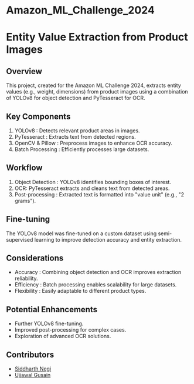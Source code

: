 # Amazon_ML_Challenge_2024

# Entity Value Extraction from Product Images
## Overview
This project, created for the Amazon ML Challenge 2024, extracts entity values (e.g., weight, dimensions) from product images using a combination of YOLOv8 for object detection and PyTesseract for OCR.

## Key Components
1. YOLOv8 : Detects relevant product areas in images.
2. PyTesseract : Extracts text from detected regions.
3. OpenCV & Pillow : Preprocess images to enhance OCR accuracy.
4. Batch Processing : Efficiently processes large datasets.

## Workflow
1. Object Detection : YOLOv8 identifies bounding boxes of interest.
2. OCR: PyTesseract extracts and cleans text from detected areas.
3. Post-processing : Extracted text is formatted into "value unit" (e.g., "2 grams").

## Fine-tuning
The YOLOv8 model was fine-tuned on a custom dataset using semi-supervised learning to improve detection accuracy and entity extraction.

## Considerations
- Accuracy : Combining object detection and OCR improves extraction reliability.
- Efficiency : Batch processing enables scalability for large datasets.
- Flexibility : Easily adaptable to different product types.

## Potential Enhancements
- Further YOLOv8 fine-tuning.
- Improved post-processing for complex cases.
- Exploration of advanced OCR solutions.

## Contributors
- [Siddharth Negi](https://github.com/Siddhartha127)
- [Ujjawal Gusain](https://github.com/UjjawalGusain/)
